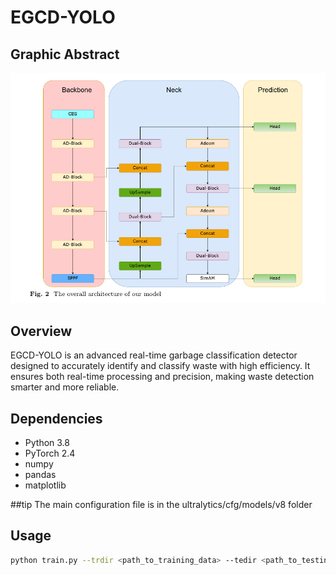 # EGCD-YOLO

## Graphic Abstract
![image](EGCD-YOLO.png)

## Overview
EGCD-YOLO is an advanced real-time garbage classification detector designed to accurately identify and classify waste with high efficiency. It ensures both real-time processing and precision, making waste detection smarter and more reliable.

## Dependencies
- Python 3.8
- PyTorch 2.4
- numpy
- pandas
- matplotlib

##tip
The main configuration file is in the ultralytics/cfg/models/v8 folder


## Usage
```bash
python train.py --trdir <path_to_training_data> --tedir <path_to_testing_data> --valdir <path_to_validation_data> --epochs <number_of_epochs> --lr <learning_rate> --batch-size <batch_size> --ncls <number_of_DDH_degrees> --nseg <number_of_key_structures>
```


